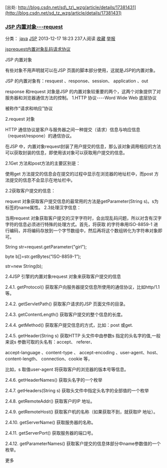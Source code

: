 
[出处: http://blog.csdn.net/sd\_tz\_wzg/article/details/17381431](http://blog.csdn.net/sd_tz_wzg/article/details/17381431)

### [JSP 内置对象---request](http://blog.csdn.net/sd_tz_wzg/article/details/17381431)

分类： [java](http://blog.csdn.net/wzg775192833/article/category/1696967) [JSP](http://blog.csdn.net/wzg775192833/article/category/1796721) 2013-12-17 18:23 237人阅读 [收藏](javascript:void(0); "收藏") [举报](#report "举报")

[jsp](http://www.csdn.net/tag/jsp)[request](http://www.csdn.net/tag/request)[内置对象](http://www.csdn.net/tag/%e5%86%85%e7%bd%ae%e5%af%b9%e8%b1%a1)[乱码](http://www.csdn.net/tag/%e4%b9%b1%e7%a0%81)[请求协议](http://www.csdn.net/tag/%e8%af%b7%e6%b1%82%e5%8d%8f%e8%ae%ae)

JSP 内置对象

  有些对象不用声明就可以在JSP 页面的脚本部分使用，这就是JSP的内置对象。
  
  JSP 的内置对象有：resquest 、response、session、 application 、out
  
  response 和request 对象是JSP 的内置对象较重要的两个，这两个对象提供了对服务器和浏览器通信方法的控制。
 1.HTTP 协议----Word Wide Web 底层协议
 
  被称作“请求和响应”协议
  
 2.request 对象
 
  HTTP 通信协议是客户与服务器之间一种提交（请求）信息与响应信息（request/respone）的通信协议。
  
  在JSP 中，内置对象request封装了用户提交的信息，那么该对象调用相应的方法可以获取封装的信息，即使用该对象可以获取用户提交的信息。
  
  2.1Get 方法和post方法的主要区别是：
  
   使用get 方法提交的信息会在提交的过程中显示在浏览器的地址栏中，而post 方法提交的信息不会显示在地址栏中。
   
  2.2获取客户提交的信息：
  
   request 对象获取客户提交信息的最常用的方法是getParameter(String s)。s为标签的name属性。
  2.3处理汉字信息：
  
   当用request 对象获取客户提交的汉字字符时，会出现乱码问题，所以对含有汉字字符的信息必须进行特殊的处理方式。首先，将获取
  的字符串用ISO-8859-1 进行编码，并将编码存放到一个字节数组中，然后再将这个数组转化为字符串对象即可。
  
   String str=request.getParameter("girl");
   
   byte b[]=str.getBytes(“ISO-8859-1”);
   
   str=new String(b);
   
  2.4JSP 引擎的内置对象request 对象来获取客户提交的信息
  
   2.4.1. getProtocol() 获取客户向服务器提交信息所使用的通信协议，比如http/1.1 等。
   
   2.4.2. getServletPath() 获取客户请求的JSP 页面文件的目录。
   
   2.4.3. getContentLength() 获取客户提交的整个信息的长度。
   
   2.4.4. getMethod() 获取客户提交信息的方式，比如：post 或get.
   
   2.4.5. getHeader(String s) 获取HTTP 头文件中由参数s 指定的头名字的值,一般来说s 参数可取的头名有：accept、 referer、
   
   accept-language 、content-type 、 accept-encoding 、user-agent、host、 content-length、 connection、cookie 等，
   
   比如，s 取值user-agent 将获取客户的浏览器的版本号等信息。
   
   2.4.6. getHeaderNames() 获取头名字的一个枚举
   
   2.4.7. getHeaders(String s) 获取头文件中指定头名字的全部值的一个枚举
   
   2.4.8. getRemoteAddr() 获取客户的IP 地址。
   
   2.4.9. getRemoteHost() 获取客户机的名称（如果获取不到，就获取IP 地址）。
   
   2.4.10. getServerName() 获取服务器的名称。
   
   2.4.11. getServerPort() 获取服务器的端口号。
   
   2.4.12. getParameterNames() 获取客户提交的信息体部分中name参数值的一个枚举。

更多

